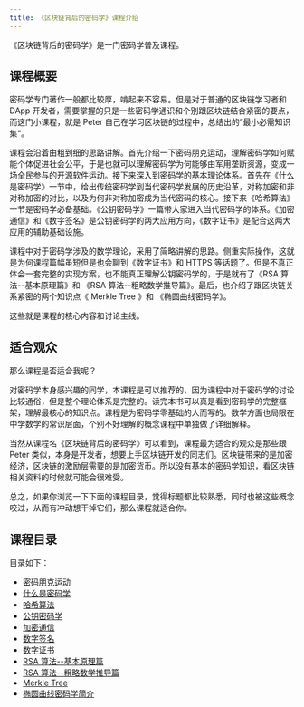 ```yaml
---
title: 《区块链背后的密码学》课程介绍
---
```


《区块链背后的密码学》是一门密码学普及课程。

## 课程概要

密码学专门著作一般都比较厚，啃起来不容易。但是对于普通的区块链学习者和 DApp 开发者，需要掌握的只是一些密码学通识和个别跟区块链结合紧密的要点，而这门小课程，就是 Peter 自己在学习区块链的过程中，总结出的”最小必需知识集“。

课程会沿着由粗到细的思路讲解。首先介绍一下密码朋克运动，理解密码学如何赋能个体促进社会公平，于是也就可以理解密码学为何能够由军用垄断资源，变成一场全民参与的开源软件运动。接下来深入到密码学的基本理论体系。首先在《什么是密码学》一节中，给出传统密码学到当代密码学发展的历史沿革，对称加密和非对称加密的对比，以及为何非对称加密成为当代密码的核心。接下来《哈希算法》一节是密码学必备基础。《公钥密码学》一篇带大家进入当代密码学的体系。《加密通信》和《数字签名》是公钥密码学的两大应用方向，《数字证书》是配合这两大应用的辅助基础设施。

课程中对于密码学涉及的数学理论，采用了简略讲解的思路。侧重实际操作，这就是为何课程篇幅虽短但是也会聊到《数字证书》和 HTTPS 等话题了。但是不真正体会一套完整的实现方案，也不能真正理解公钥密码学的，于是就有了《RSA 算法--基本原理篇》和 《RSA 算法--粗略数学推导篇》。最后，也介绍了跟区块链关系紧密的两个知识点《 Merkle Tree 》和 《椭圆曲线密码学》。

这些就是课程的核心内容和讨论主线。

## 适合观众

那么课程是否适合我呢？

对密码学本身感兴趣的同学，本课程是可以推荐的，因为课程中对于密码学的讨论比较通俗，但是整个理论体系是完整的。读完本书可以真是看到密码学的完整框架，理解最核心的知识点。课程是为密码学零基础的人而写的。数学方面也局限在中学数学的常识层面，个别不好理解的概念课程中单独做了详细解释。

当然从课程名《区块链背后的密码学》可以看到，课程最为适合的观众是那些跟 Peter 类似，本身是开发者，想要上手区块链开发的同志们。区块链带来的是加密经济，区块链的激励层需要的是加密货币。所以没有基本的密码学知识，看区块链相关资料的时候就可能会很难受。

总之，如果你浏览一下下面的课程目录，觉得标题都比较熟悉，同时也被这些概念咬过，从而有冲动想干掉它们，那么课程就适合你。

## 课程目录

目录如下：

* [密码朋克运动](https://zhuanlan.zhihu.com/p/45910735)
* [什么是密码学](https://zhuanlan.zhihu.com/p/45870089)
* [哈希算法](https://zhuanlan.zhihu.com/p/45811215)
* [公钥密码学](https://zhuanlan.zhihu.com/p/45958608)
* [加密通信](https://zhuanlan.zhihu.com/p/45587868)
* [数字签名](https://zhuanlan.zhihu.com/p/45667444)
* [数字证书](https://zhuanlan.zhihu.com/p/45719146)
* [RSA 算法--基本原理篇](https://zhuanlan.zhihu.com/p/46065864)
* [RSA 算法--粗略数学推导篇](https://zhuanlan.zhihu.com/p/46065949)
* [Merkle Tree](https://zhuanlan.zhihu.com/p/45233496)
* [椭圆曲线密码学简介](https://zhuanlan.zhihu.com/p/46143317)
